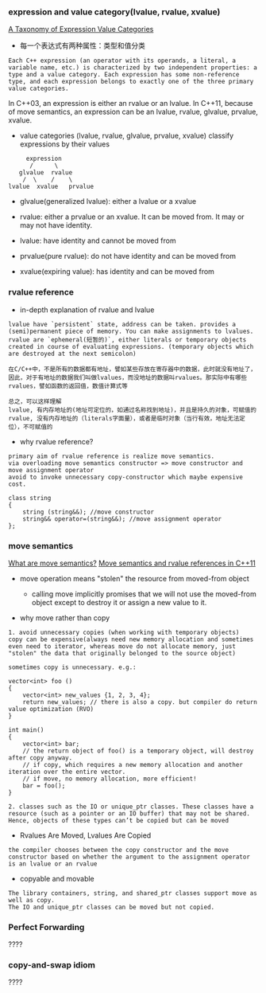 ### expression and value category(lvalue, rvalue, xvalue)

[A Taxonomy of Expression Value Categories
](http://www.open-std.org/jtc1/sc22/wg21/docs/papers/2010/n3055.pdf)

- 每一个表达式有两种属性：类型和值分类
```
Each C++ expression (an operator with its operands, a literal, a variable name, etc.) is characterized by two independent properties: a type and a value category. Each expression has some non-reference type, and each expression belongs to exactly one of the three primary value categories.
```

In C++03, an expression is either an rvalue or an lvalue.
In C++11, because of move semantics, an expression can be an lvalue, rvalue, glvalue, prvalue, xvalue.


- value categories (lvalue, rvalue, glvalue, prvalue, xvalue) classify expressions by their values
```
     expression
      /      \
   glvalue  rvalue
    /  \    /    \
lvalue  xvalue   prvalue
```

- glvalue(generalized lvalue): either a lvalue or a xvalue
- rvalue: either a prvalue or an xvalue. It can be moved from. It may or may not have identity.

- lvalue: have identity and cannot be moved from
- prvalue(pure rvalue): do not have identity and can be moved from
- xvalue(expiring value): has identity and can be moved from

### rvalue reference

-  in-depth explanation of rvalue and lvalue
```
lvalue have `persistent` state, address can be taken. provides a (semi)permanent piece of memory. You can make assignments to lvalues.
rvalue are `ephemeral(短暂的)`, either literals or temporary objects created in course of evaluating expressions. (temporary objects which are destroyed at the next semicolon)

在C/C++中，不是所有的数据都有地址，譬如某些存放在寄存器中的数据，此时就没有地址了，因此，对于有地址的数据我们叫做lvalues，而没地址的数据叫rvalues。那实际中有哪些rvalues，譬如函数的返回值，数值计算式等

总之，可以这样理解
lvalue, 有内存地址的(地址可定位的，如通过名称找到地址)，并且是持久的对象，可赋值的
rvalue, 没有内存地址的（literals字面量），或者是临时对象（当行有效，地址无法定位），不可赋值的
```

- why rvalue reference?
```
primary aim of rvalue reference is realize move semantics.
via overloading move semantics constructor => move constructor and move assignment operator
avoid to invoke unnecessary copy-constructor which maybe expensive cost.

class string
{
    string (string&&); //move constructor
    string&& operator=(string&&); //move assignment operator
};
```

### move semantics

[What are move semantics?](http://stackoverflow.com/questions/3106110/what-are-move-semantics)
[Move semantics and rvalue references in C++11](http://www.cprogramming.com/c++11/rvalue-references-and-move-semantics-in-c++11.html)

- move operation means "stolen" the resource from moved-from object
  - calling move implicitly promises that we will not use the moved-from object except to destroy it or assign a new value to it.

- why move rather than copy
```
1. avoid unnecessary copies (when working with temporary objects)
copy can be expensive(always need new memory allocation and sometimes even need to iterator, whereas move do not allocate memory, just "stolen" the data that originally belonged to the source object)

sometimes copy is unnecessary. e.g.:

vector<int> foo ()
{
    vector<int> new_values {1, 2, 3, 4};
    return new_values; // there is also a copy. but compiler do return value optimization (RVO)
}

int main()
{
    vector<int> bar;
    // the return object of foo() is a temporary object, will destroy after copy anyway.
    // if copy, which requires a new memory allocation and another iteration over the entire vector.
    // if move, no memory allocation, more efficient!
    bar = foo();
}

2. classes such as the IO or unique_ptr classes. These classes have a resource (such as a pointer or an IO buffer) that may not be shared. Hence, objects of these types can’t be copied but can be moved
```

- Rvalues Are Moved, Lvalues Are Copied
```
the compiler chooses between the copy constructor and the move constructor based on whether the argument to the assignment operator is an lvalue or an rvalue
```

- copyable and movable
```
The library containers, string, and shared_ptr classes support move as well as copy.
The IO and unique_ptr classes can be moved but not copied.
```

### Perfect Forwarding
????


### copy-and-swap idiom
????
